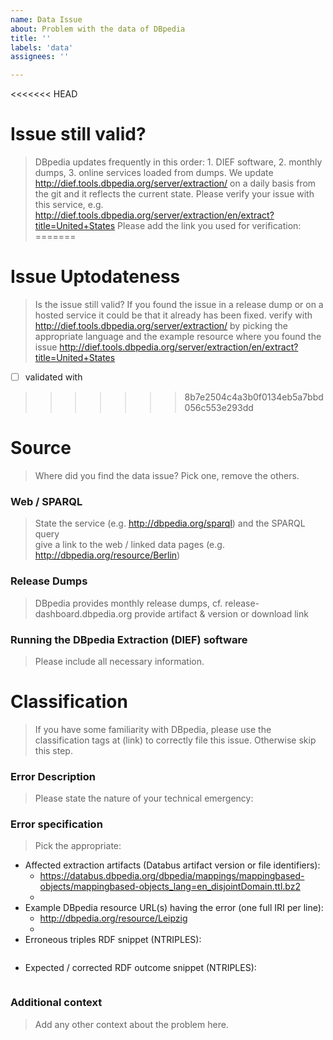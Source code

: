 ```yaml
---
name: Data Issue
about: Problem with the data of DBpedia
title: ''
labels: 'data'
assignees: ''

---
```


<<<<<<< HEAD
# Issue still valid?
> DBpedia updates frequently in this order: 1. DIEF software, 2. monthly dumps, 3. online services loaded from dumps.
> We update http://dief.tools.dbpedia.org/server/extraction/ on a daily basis from the git and it reflects the current state. 
> Please verify your issue with this service, e.g. http://dief.tools.dbpedia.org/server/extraction/en/extract?title=United+States
> Please add the link you used for verification: 
=======
# Issue Uptodateness
> Is the issue still valid? If you found the issue in a release dump or on a hosted service it could be that it already has been fixed.
> verify with http://dief.tools.dbpedia.org/server/extraction/ by picking the appropriate language and the example resource where you found the issue http://dief.tools.dbpedia.org/server/extraction/en/extract?title=United+States

- [ ] validated with 
>>>>>>> 8b7e2504c4a3b0f0134eb5a7bbd056c553e293dd

# Source
> Where did you find the data issue? Pick one, remove the others.

### Web / SPARQL 
> State the service (e.g. http://dbpedia.org/sparql) and the SPARQL query  
> give a link to the web / linked data pages (e.g. http://dbpedia.org/resource/Berlin)

### Release Dumps
> DBpedia provides monthly release dumps, cf. release-dashboard.dbpedia.org
> provide artifact & version or download link

### Running the DBpedia Extraction (DIEF) software 
> Please include all necessary information.


# Classification
> If you have some familiarity with DBpedia, please use the classification tags at (link) to correctly file this issue.  Otherwise skip this step. 



### Error Description
> Please state the nature of your technical emergency: 


### Error specification
> Pick the appropriate:

- Affected extraction artifacts (Databus artifact version or file identifiers):
	- https://databus.dbpedia.org/dbpedia/mappings/mappingbased-objects/mappingbased-objects_lang=en_disjointDomain.ttl.bz2
	- 
- Example DBpedia resource URL(s) having the error (one full IRI per line): 
	- http://dbpedia.org/resource/Leipzig 
	- 
- Erroneous triples RDF snippet (NTRIPLES): 
  ``` 
  
  ``` 
- Expected / corrected RDF outcome snippet (NTRIPLES): 
  ``` 
  
  ```

### Additional context
> Add any other context about the problem here.
